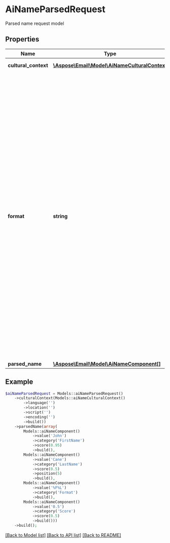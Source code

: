 # AiNameParsedRequest

Parsed name request model

## Properties
Name | Type | Description | Notes
---- | ---- | ----------- | -----
**cultural_context** | [**\Aspose\Email\Model\AiNameCulturalContext**](AiNameCulturalContext.md) | AiName parser cultural context | [optional] 
**format** | **string** | Format of the name. Predefined format can be used by ID, or custom format can be specified. Predefined formats:      /format/default/ (= '%t%F%m%N%L%p')     /format/FN+LN/ (= '%F%L')     /format/title+FN+LN/ (= '%t%F%L')     /format/FN+MN+LN/ (= '%F%M%N%L')     /format/title+FN+MN+LN/ (= '%t%F%M%N%L')     /format/FN+MI+LN/ (= '%F%m%N%L')     /format/title+FN+MI+LN/ (= '%t%F%m%N%L')     /format/LN/ (= '%L')     /format/title+LN/ (= '%t%L')     /format/LN+FN+MN/ (= '%L,%F%M%N')     /format/LN+title+FN+MN/ (= '%L,%t%F%M%N')     /format/LN+FN+MI/ (= '%L,%F%m%N')     /format/LN+title+FN+MI/ (= '%L,%t%F%m%N')  Custom format string - custom combination of characters and the next term placeholders:      '%t' - Title (prefix)     '%F' - First name     '%f' - First initial     '%M' - Middle name(s)     '%m' - Middle initial(s)     '%N' - Nickname     '%L' - Last name     '%l' - Last initial     '%p' - Postfix  If no value for format option was provided, its default value is '%t%F%m%N%L%p' | [optional] 
**parsed_name** | [**\Aspose\Email\Model\AiNameComponent[]**](AiNameComponent.md) | Parsed name | 



## Example
```php
$aiNameParsedRequest = Models::aiNameParsedRequest()
    ->culturalContext(Models::aiNameCulturalContext()
        ->language('')
        ->location('')
        ->script('')
        ->encoding('')
        ->build())
    ->parsedName(array(
        Models::aiNameComponent()
            ->value('John')
            ->category('FirstName')
            ->score(0.95)
            ->build(),
        Models::aiNameComponent()
            ->value('Cane')
            ->category('LastName')
            ->score(0.5)
            ->position(5)
            ->build(),
        Models::aiNameComponent()
            ->value('%F%L')
            ->category('Format')
            ->build(),
        Models::aiNameComponent()
            ->value('0.5')
            ->category('Score')
            ->score(0.5)
            ->build()))
    ->build();
```


[[Back to Model list]](README.md#documentation-for-models) [[Back to API list]](README.md#documentation-for-api-endpoints) [[Back to README]](README.md)

